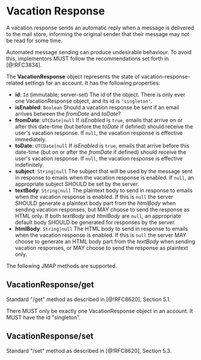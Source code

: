 # Vacation Response

A vacation response sends an automatic reply when a message is delivered to the mail store, informing the original sender that their message may not be read for some time.

Automated message sending can produce undesirable behaviour. To avoid this, implementors MUST follow the recommendations set forth in [@!RFC3834].

The **VacationResponse** object represents the state of vacation-response-related settings for an account. It has the following properties:

- **id**: `Id` (immutable; server-set)
  The id of the object. There is only ever one VacationResponse object, and its id is `"singleton"`.
- **isEnabled**: `Boolean`
  Should a vacation response be sent if an email arrives between the *fromDate* and *toDate*?
- **fromDate**: `UTCDate|null`
  If *isEnabled* is `true`, emails that arrive on or after this date-time (but before the *toDate* if defined) should receive the user's vacation response. If `null`, the vacation response is effective immediately.
- **toDate**: `UTCDate|null`
  If *isEnabled* is `true`, emails that arrive before this date-time (but on or after the *fromDate* if defined) should receive the user's vacation response. If `null`, the vacation response is effective indefinitely.
- **subject**: `String|null`
  The subject that will be used by the message sent in response to emails when the vacation response is enabled. If `null`, an appropriate subject SHOULD be set by the server.
- **textBody**: `String|null`
  The plaintext body to send in response to emails when the vacation response is enabled. If this is `null` the server SHOULD generate a plaintext body part from the *htmlBody* when sending vacation responses, but MAY choose to send the response as HTML only. If both *textBody* and *htmlBody* are `null`, an appropriate default body SHOULD be generated for responses by the server.
- **htmlBody**: `String|null`
  The HTML body to send in response to emails when the vacation response is enabled. If this is `null` the server MAY choose to generate an HTML body part from the *textBody* when sending vacation responses, or MAY choose to send the response as plaintext only.

The following JMAP methods are supported.

## VacationResponse/get

Standard "/get" method as described in [@!RFC8620], Section 5.1.

There MUST only be exactly one VacationResponse object in an account. It MUST have the id "singleton".

## VacationResponse/set

Standard "/set" method as described in [@!RFC8620], Section 5.3.
